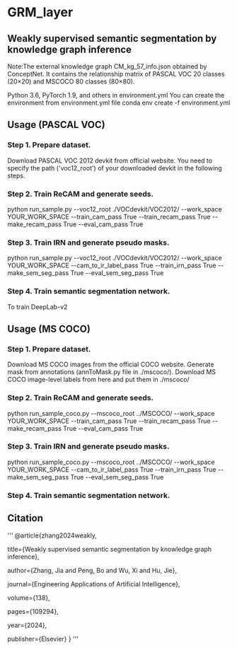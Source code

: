 # GRM_layer
## Weakly supervised semantic segmentation by knowledge graph inference

Note:The external knowledge graph CM_kg_57_info.json obtained by ConceptNet. It contains the relationship matrix of PASCAL VOC 20 classes (20×20) and MSCOCO 80 classes (80×80).


Python 3.6, PyTorch 1.9, and others in environment.yml
You can create the environment from environment.yml file
conda env create -f environment.yml

## Usage (PASCAL VOC)

### Step 1. Prepare dataset.
  Download PASCAL VOC 2012 devkit from official website.
  You need to specify the path ('voc12_root') of your downloaded devkit in the following steps.

### Step 2. Train ReCAM and generate seeds.
  python run_sample.py --voc12_root ./VOCdevkit/VOC2012/ --work_space YOUR_WORK_SPACE --train_cam_pass True --train_recam_pass True --make_recam_pass True --eval_cam_pass True 

### Step 3. Train IRN and generate pseudo masks.
  python run_sample.py --voc12_root ./VOCdevkit/VOC2012/ --work_space YOUR_WORK_SPACE --cam_to_ir_label_pass True --train_irn_pass True --make_sem_seg_pass True --eval_sem_seg_pass True 

### Step 4. Train semantic segmentation network.
  To train DeepLab-v2

## Usage (MS COCO)

### Step 1. Prepare dataset.
  Download MS COCO images from the official COCO website.
  Generate mask from annotations (annToMask.py file in ./mscoco/).
  Download MS COCO image-level labels from here and put them in ./mscoco/

### Step 2. Train ReCAM and generate seeds.
  python run_sample_coco.py --mscoco_root ../MSCOCO/ --work_space YOUR_WORK_SPACE --train_cam_pass True --train_recam_pass True --make_recam_pass True --eval_cam_pass True

### Step 3. Train IRN and generate pseudo masks.
  python run_sample_coco.py --mscoco_root ../MSCOCO/ --work_space YOUR_WORK_SPACE --cam_to_ir_label_pass True --train_irn_pass True --make_sem_seg_pass True --eval_sem_seg_pass True 

### Step 4. Train semantic segmentation network.

## Citation
'''
@article{zhang2024weakly,

  title={Weakly supervised semantic segmentation by knowledge graph inference},
  
  author={Zhang, Jia and Peng, Bo and Wu, Xi and Hu, Jie},
  
  journal={Engineering Applications of Artificial Intelligence},
  
  volume={138},
  
  pages={109294},
  
  year={2024},
  
  publisher={Elsevier}
}
'''
